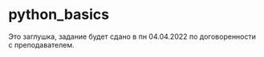 # python_basics

Это заглушка, задание будет сдано в пн 04.04.2022 по договоренности с преподавателем.
